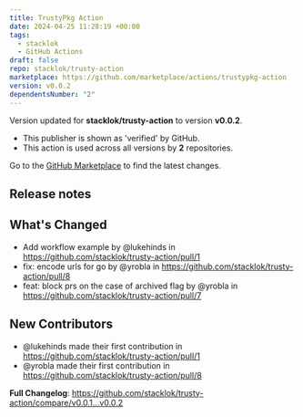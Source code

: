 ```yaml
---
title: TrustyPkg Action
date: 2024-04-25 11:28:19 +00:00
tags:
  - stacklok
  - GitHub Actions
draft: false
repo: stacklok/trusty-action
marketplace: https://github.com/marketplace/actions/trustypkg-action
version: v0.0.2
dependentsNumber: "2"
---
```



Version updated for **stacklok/trusty-action** to version **v0.0.2**.
- This publisher is shown as 'verified' by GitHub.
- This action is used across all versions by **2** repositories.

Go to the [GitHub Marketplace](https://github.com/marketplace/actions/trustypkg-action) to find the latest changes.

## Release notes

## What's Changed
* Add workflow example by @lukehinds in https://github.com/stacklok/trusty-action/pull/1
* fix: encode urls for go by @yrobla in https://github.com/stacklok/trusty-action/pull/8
* feat: block prs on the case of archived flag by @yrobla in https://github.com/stacklok/trusty-action/pull/7

## New Contributors
* @lukehinds made their first contribution in https://github.com/stacklok/trusty-action/pull/1
* @yrobla made their first contribution in https://github.com/stacklok/trusty-action/pull/8

**Full Changelog**: https://github.com/stacklok/trusty-action/compare/v0.0.1...v0.0.2
